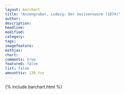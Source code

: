 ```yaml
---
layout: barchart
title: "Anzengruber, Ludwig: Der Gwissenswurm (1874)"
author:
description:
headline:
modified:
category:
tags:
imagefeature: 
mathjax: 
chart: 
comments: true
featured: false
list: false
amounttsv: 120.tsv
---
```

{% include barchart.html %}
